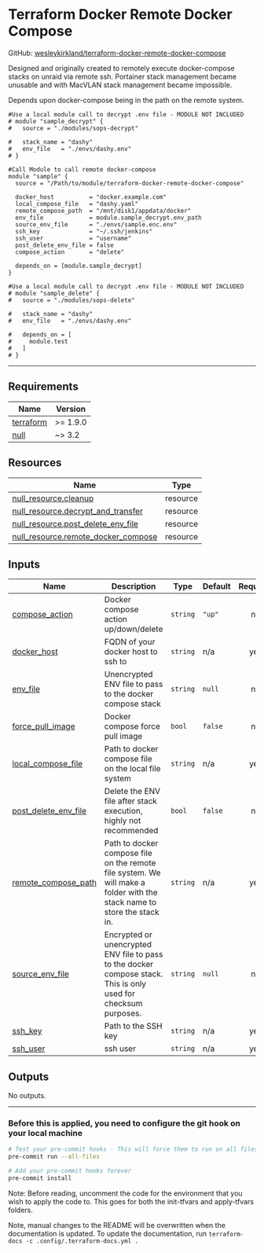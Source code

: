 <!-- BEGIN_TF_DOCS -->
# Terraform Docker Remote Docker Compose

GitHub: [wesleykirkland/terraform-docker-remote-docker-compose](https://github.com/wesleykirkland/terraform-docker-remote-docker-compose)

Designed and originally created to remotely execute docker-compose stacks on unraid via remote ssh. Portainer stack management became unusable and with MacVLAN stack management became impossible.

Depends upon docker-compose being in the path on the remote system.

```hcl
#Use a local module call to decrypt .env file - MODULE NOT INCLUDED
# module "sample_decrypt" {
#   source = "./modules/sops-decrypt"

#   stack_name = "dashy"
#   env_file   = "./envs/dashy.env"
# }

#Call Module to call remote docker-compose
module "sample" {
  source = "/Path/to/module/terraform-docker-remote-docker-compose"

  docker_host          = "docker.example.com"
  local_compose_file   = "dashy.yaml"
  remote_compose_path  = "/mnt/disk1/appdata/docker"
  env_file             = module.sample_decrypt.env_path
  source_env_file      = "./envs/sample.enc.env"
  ssh_key              = "~/.ssh/jenkins"
  ssh_user             = "username"
  post_delete_env_file = false
  compose_action       = "delete"

  depends_on = [module.sample_decrypt]
}

#Use a local module call to decrypt .env file - MODULE NOT INCLUDED
# module "sample_delete" {
#   source = "./modules/sops-delete"

#   stack_name = "dashy"
#   env_file   = "./envs/dashy.env"

#   depends_on = [
#     module.test
#   ]
# }
```

---

## Requirements

| Name | Version |
|------|---------|
| <a name="requirement_terraform"></a> [terraform](#requirement\_terraform) | >= 1.9.0 |
| <a name="requirement_null"></a> [null](#requirement\_null) | ~> 3.2 |

## Resources

| Name | Type |
|------|------|
| [null_resource.cleanup](https://registry.terraform.io/providers/hashicorp/null/latest/docs/resources/resource) | resource |
| [null_resource.decrypt_and_transfer](https://registry.terraform.io/providers/hashicorp/null/latest/docs/resources/resource) | resource |
| [null_resource.post_delete_env_file](https://registry.terraform.io/providers/hashicorp/null/latest/docs/resources/resource) | resource |
| [null_resource.remote_docker_compose](https://registry.terraform.io/providers/hashicorp/null/latest/docs/resources/resource) | resource |

## Inputs

| Name | Description | Type | Default | Required |
|------|-------------|------|---------|:--------:|
| <a name="input_compose_action"></a> [compose\_action](#input\_compose\_action) | Docker compose action up/down/delete | `string` | `"up"` | no |
| <a name="input_docker_host"></a> [docker\_host](#input\_docker\_host) | FQDN of your docker host to ssh to | `string` | n/a | yes |
| <a name="input_env_file"></a> [env\_file](#input\_env\_file) | Unencrypted ENV file to pass to the docker compose stack | `string` | `null` | no |
| <a name="input_force_pull_image"></a> [force\_pull\_image](#input\_force\_pull\_image) | Docker compose force pull image | `bool` | `false` | no |
| <a name="input_local_compose_file"></a> [local\_compose\_file](#input\_local\_compose\_file) | Path to docker compose file on the local file system | `string` | n/a | yes |
| <a name="input_post_delete_env_file"></a> [post\_delete\_env\_file](#input\_post\_delete\_env\_file) | Delete the ENV file after stack execution, highly not recommended | `bool` | `false` | no |
| <a name="input_remote_compose_path"></a> [remote\_compose\_path](#input\_remote\_compose\_path) | Path to docker compose file on the remote file system. We will make a folder with the stack name to store the stack in. | `string` | n/a | yes |
| <a name="input_source_env_file"></a> [source\_env\_file](#input\_source\_env\_file) | Encrypted or unencrypted ENV file to pass to the docker compose stack. This is only used for checksum purposes. | `string` | `null` | no |
| <a name="input_ssh_key"></a> [ssh\_key](#input\_ssh\_key) | Path to the SSH key | `string` | n/a | yes |
| <a name="input_ssh_user"></a> [ssh\_user](#input\_ssh\_user) | ssh user | `string` | n/a | yes |

## Outputs

No outputs.

---

### Before this is applied, you need to configure the git hook on your local machine
```bash
# Test your pre-commit hooks - This will force them to run on all files
pre-commit run --all-files

# Add your pre-commit hooks forever
pre-commit install
```

Note: Before reading, uncomment the code for the environment that you
wish to apply the code to. This goes for both the init-tfvars and apply-tfvars
folders.

Note, manual changes to the README will be overwritten when the documentation is updated. To update the documentation, run `terraform-docs -c .config/.terraform-docs.yml .`
<!-- END_TF_DOCS -->